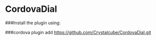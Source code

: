 # CordovaDial
###Install the plugin using:

###cordova plugin add https://github.com/Crystalcube/CordovaDial.git

